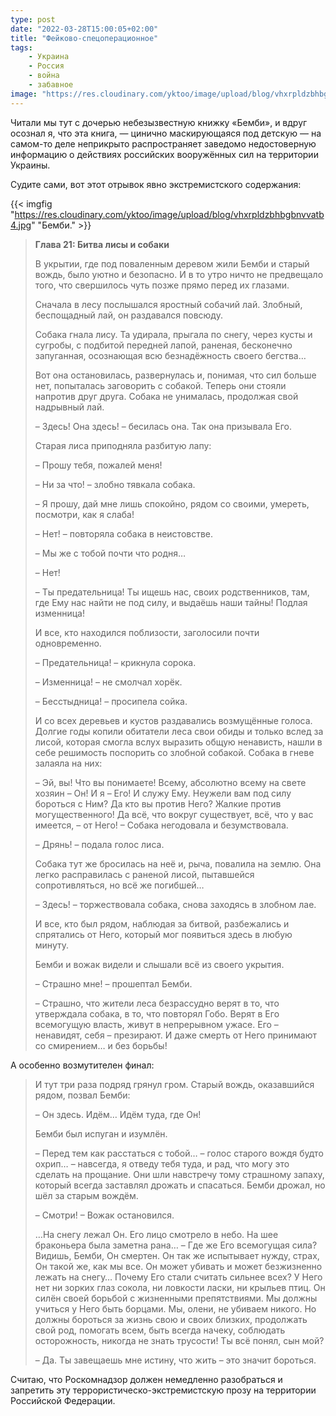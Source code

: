 ```yaml
---
type: post
date: "2022-03-28T15:00:05+02:00"
title: "Фейково-спецоперационное"
tags:
    - Украина
    - Россия
    - война
    - забавное
image: "https://res.cloudinary.com/yktoo/image/upload/blog/vhxrpldzbhbgbnvvatb4.jpg"
---
```


Читали мы тут с дочерью небезызвестную книжку «Бемби», и вдруг осознал я, что эта книга, — цинично маскирующаяся под детскую — на самом-то деле неприкрыто распространяет заведомо недостоверную информацию о действиях российских вооружённых сил на территории Украины.

Судите сами, вот этот отрывок явно экстремистского содержания:

<!--more-->

{{< imgfig "https://res.cloudinary.com/yktoo/image/upload/blog/vhxrpldzbhbgbnvvatb4.jpg" "Бемби." >}}

> **Глава 21: Битва лисы и собаки**
>
> В укрытии, где под поваленным деревом жили Бемби и старый вождь, было уютно и безопасно. И в то утро ничто не предвещало того, что свершилось чуть позже прямо перед их глазами.
>
> Сначала в лесу послышался яростный собачий лай. Злобный, беспощадный лай, он раздавался повсюду.
>
> Собака гнала лису. Та удирала, прыгала по снегу, через кусты и сугробы, с подбитой передней лапой, раненая, бесконечно запуганная, осознающая всю безнадёжность своего бегства…
>
> Вот она остановилась, развернулась и, понимая, что сил больше нет, попыталась заговорить с собакой. Теперь они стояли напротив друг друга. Собака не унималась, продолжая свой надрывный лай.
>
> – Здесь! Она здесь! – бесилась она. Так она призывала Его.
>
> Старая лиса приподняла разбитую лапу:
>
> – Прошу тебя, пожалей меня!
>
> – Ни за что! – злобно тявкала собака.
>
> – Я прошу, дай мне лишь спокойно, рядом со своими, умереть, посмотри, как я слаба!
>
> – Нет! – повторяла собака в неистовстве.
>
> – Мы же с тобой почти что родня…
>
> – Нет!
>
> – Ты предательница! Ты ищешь нас, своих родственников, там, где Ему нас найти не под силу, и выдаёшь наши тайны! Подлая изменница!
>
> И все, кто находился поблизости, заголосили почти одновременно.
>
> – Предательница! – крикнула сорока.
>
> – Изменница! – не смолчал хорёк.
>
> – Бесстыдница! – просипела сойка.
>
> И со всех деревьев и кустов раздавались возмущённые голоса. Долгие годы копили обитатели леса свои обиды и только вслед за лисой, которая смогла вслух выразить общую ненависть, нашли в себе решимость поспорить со злобной собакой.
> Собака в гневе залаяла на них:
>
> – Эй, вы! Что вы понимаете! Всему, абсолютно всему на свете хозяин – Он! И я – Его! И служу Ему. Неужели вам под силу бороться с Ним? Да кто вы против Него? Жалкие против могущественного! Да всё, что вокруг существует, всё, что у вас имеется, – от Него! – Собака негодовала и безумствовала.
>
> – Дрянь! – подала голос лиса.
>
> Собака тут же бросилась на неё и, рыча, повалила на землю. Она легко расправилась с раненой лисой, пытавшейся сопротивляться, но всё же погибшей…
>
> – Здесь! – торжествовала собака, снова заходясь в злобном лае.
>
> И все, кто был рядом, наблюдая за битвой, разбежались и спрятались от Него, который мог появиться здесь в любую минуту.
>
> Бемби и вожак видели и слышали всё из своего укрытия.
>
> – Страшно мне! – прошептал Бемби.
>
> – Страшно, что жители леса безрассудно верят в то, что утверждала собака, в то, что повторял Гобо. Верят в Его всемогущую власть, живут в непрерывном ужасе. Его – ненавидят, себя – презирают. И даже смерть от Него принимают со смирением… и без борьбы!

А особенно возмутителен финал:

> И тут три раза подряд грянул гром. Старый вождь, оказавшийся рядом, позвал Бемби:
>
> – Он здесь. Идём… Идём туда, где Он!
>
> Бемби был испуган и изумлён.
>
> – Перед тем как расстаться с тобой… – голос старого вождя будто охрип… – навсегда, я отведу тебя туда, и рад, что могу это сделать на прощание. Они шли навстречу тому страшному запаху, который всегда заставлял дрожать и спасаться. Бемби дрожал, но шёл за старым вождём.
>
> – Смотри! – Вожак остановился.
>
> …На снегу лежал Он. Его лицо смотрело в небо. На шее браконьера была заметна рана…
> – Где же Его всемогущая сила? Видишь, Бемби, Он смертен. Он так же испытывает нужду, страх, Он такой же, как мы все. Он может убивать и может безжизненно лежать на снегу… Почему Его стали считать сильнее всех? У Него нет ни зорких глаз сокола, ни ловкости ласки, ни крыльев птиц. Он силён своей борьбой с жизненными препятствиями. Мы должны учиться у Него быть борцами. Мы, олени, не убиваем никого. Но должны бороться за жизнь свою и своих близких, продолжать свой род, помогать всем, быть всегда начеку, соблюдать осторожность, никогда не знать трусости! Ты всё понял, сын мой?
>
> – Да. Ты завещаешь мне истину, что жить – это значит бороться.

Считаю, что Роскомнадзор должен немедленно разобраться и запретить эту террористическо-экстремистскую прозу на территории Российской Федерации.

